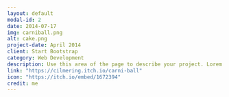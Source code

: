 ```yaml
---
layout: default
modal-id: 2
date: 2014-07-17
img: carniball.png
alt: cake.png
project-date: April 2014
client: Start Bootstrap
category: Web Development
description: Use this area of the page to describe your project. Lorem ipsum dolor sit amet, consectetur adipisicing elit. Mollitia neque assumenda ipsam nihil, molestias magnam, recusandae quos quis inventore quisquam velit asperiores, vitae? Reprehenderit soluta, eos quod consequuntur itaque. Nam. 
link: "https://cilmering.itch.io/carni-ball"
icon: "https://itch.io/embed/1672394"
credit: me
---
```

